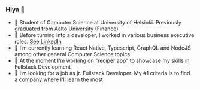 ### Hiya 👋

- 🏫 Student of Computer Science at University of Helsinki. Previously graduated from Aalto University (Finance)
- 💬 Before turning into a developer, I worked in various business executive roles. [See LinkedIn](https://www.linkedin.com/in/alpopanula/)
- 🌱 I’m currently learning React Native, Typescript, GraphQL and NodeJS among other general Computer Science topics
- 🔭 At the moment I'm working on "reciper app" to showcase my skills in Fullstack Development
- 🤔 I’m looking for a job as jr. Fullstack Developer. My #1 criteria is to find a company where I'll learn the most
